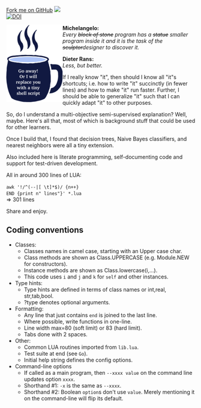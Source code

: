 <span id="forkongithub"><a href="https://github.com/timm/shortr">Fork me on GitHub</a></span>
<a href="https://github.com/timm/shortr/actions/workflows/tests.yml"><img src="https://github.com/timm/shortr/actions/workflows/tests.yml/badge.svg"></a><br><a 
href="https://zenodo.org/badge/latestdoi/206205826"> <img src="https://zenodo.org/badge/206205826.svg" alt="DOI"></a>

<p> <img width=150 align=left src="https://raw.githubusercontent.com/timm/shortr/master/docs/img/cup.png">
<b>Michelangelo:</b><br>
<em>Every <strike>block of stone</strike> program  has a <strike>statue</strike> smaller program inside it and it is the task of the 
<strike>sculptor</strike>designer to discover it.</em>

<b>Dieter Rans:</b><br><em>Less, but better.</em>

If I really know "it", then should I  know all "it"s shortcuts; i.e. how
to write "it" succinctly (in fewer lines) and how to make "it" run faster.
Further, I should be able to generalize "it" such that I can quickly
adapt "it" to other purposes.

So, do I understand a multi-objective semi-supervised explanation?
Well, maybe. Here's all that, most of which is
background stuff that could be used for other learners.  

Once
I build that, I found that decision trees, Naive Bayes classifiers,
and nearest neighbors were all a tiny extension. 

Also included here
is literate programming, self-documenting code and support for
test-driven development. 

All in around 300 lines of LUA: <br>

`awk '!/^(--|[ \t]*$)/ {n++}`   
`END {print n" lines"}' *.lua`  
=> 301 lines
     
Share and enjoy.

## Coding conventions 
- Classes:
  - Classes names in camel case, starting with an Upper case char. 
  - Class methods are shown as Class.UPPERCASE (e.g. Module.NEW for constructors).
  - Instance methods are shown as Class.lowercase(i,...).
  - This code uses `i` and `j` and `k` for `self` and other instances.
- Type hints:
  - Type hints are defined in terms of class names or  int,real, str,tab,bool.
  -  ?type denotes optional arguments.
- Formatting:
  - Any line that just contains `end` is joined to the last line.
  - Where possible, write functions in one-line.
  - Line width max=80 (soft limit) or 83 (hard limit). 
  - Tabs done with 2 spaces.
- Other:
  - Common LUA routines imported from `lib.lua`.
  - Test suite at end (see `Go`).
  - Initial help string defines the config options.
- Command-line options
  - If called as a main program, then `--xxxx value` on the command line updates option `xxxx`.
  - Shorthand #1: `-x`  is the same as  `--xxxx`.
  - Shorthand #2: Boolean `option`s don't use `value`.
    Merely mentioning it on the command-line will flip its default.
